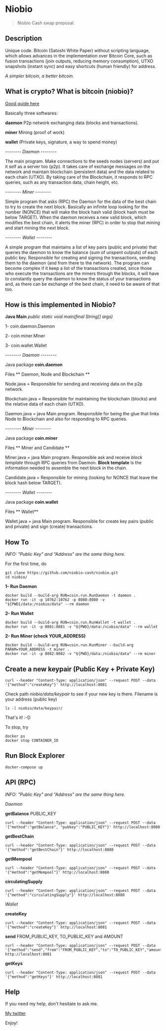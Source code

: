 # Niobio
> Niobio Cash swap proposal.

## Description
Unique code. Bitcoin (Satoshi White Paper) without scripting language, which allows advances in the implementation over Bitcoin Core, such as fusion transactions (join outputs, reducing memory consumption), UTXO snapshots (instant sync) and easy shortcuts (human friendly) for address. 

*A simpler bitcoin, a better bitcoin.*

## What is crypto? What is bitcoin (niobio)?

[Good guide here](https://learnmeabitcoin.com/)

Basically three softwares:

**daemon** P2p network exchanging data (blocks and transactions).

**miner** Mining (proof of work)

**wallet** (Private keys, signature, a way to spend money)

-------- *Daemon* --------

The main program. Make connections to the seeds nodes (servers) and put it self as a server too (p2p). It takes care of exchange messages on the network and maintain blockchain (persistent data) and the data related to each chain (UTXO). By taking care of the Blockchain, it responds to RPC queries, such as any transaction data, chain height, etc.

-------- *Miner* --------

Simple program that asks (RPC) the Daemon for the data of the best chain to try to create the next block. Basically an infinite loop looking for the number (NONCE) that will make the block hash valid (block hash must be below TARGET). When the daemon receives a new valid block, which modifies the best chain, it alerts the miner (RPC) in order to stop that mining and start mining the next block. 

-------- *Wallet* --------

A simple program that maintains a list of key pairs (public and private) that queries the daemon to know the balance (sum of unspent outputs) of each public key. Responsible for creating and signing the transactions, sending them to the daemon (and from there to the network). The program can become complex if it keep a list of the transactions created, since those who execute the transactions are the miners through the blocks, it will have to constantly query the daemon to know the status of your transactions and, as there can be exchange of the best chain, it need to be aware of that too.

## How is this implemented in Niobio?

**Java Main**
*public static void main(final String[] args)*

1- coin.daemon.Daemon

2- coin.miner.Miner

3- coin.wallet.Wallet


-------- *Daemon* --------

Java package **coin.daemon**

Files ** Daemon, Node and Blockchain ** 

Node.java = Responsible for sending and receiving data on the p2p network.

Blockchain.java = Responsible for maintaining the blockchain (blocks) and the relative data of each chain (UTXO).

Daemon.java = java Main program. Responsible for being the glue that links Node to Blockchain and also for responding to RPC queries.

-------- *Miner* --------

Java package **coin.miner**

Files ** Miner and Candidate ** 

Miner.java = java Main program. Responsible ask and receive *block template* through RPC queries from Daemon. **Block template** is the information needed to assemble the next block in the chain.

Candidate.java = Responsible for mining (looking for NONCE that leave the block hash below TARGET).

-------- *Wallet* --------

Java package **coin.wallet**

Files ** Wallet** 

Wallet.java = java Main program. Responsible for create key pairs (public and private) and sign (create) transactions.

## How To

*INFO: "Public Key" and "Address" are the same thing here.*

For the first time, do

```
git clone https://github.com/niobio-cash/niobio.git
cd niobio/
```

**1- Run Daemon**

```
docker build --build-arg RUN=coin.run.RunDaemon -t daemon .
docker run -it -p 10762:10762 -p 8080:8080 -v "${PWD}/data:/niobio/data" --rm daemon
```

**2- Run Wallet**

```
docker build --build-arg RUN=coin.run.RunWallet -t wallet .
docker run -it -p 8081:8081 -v "${PWD}/data:/niobio/data" --rm wallet
```

**2- Run Miner (check YOUR_ADDRESS)**

```
docker build --build-arg RUN=coin.run.RunMiner --build-arg PARAM=YOUR_ADDRESS -t miner .
docker run -it -p 8082:8082 -v "${PWD}/data:/niobio/data" --rm miner
```

## Create a new keypair (Public Key + Private Key)

```
curl --header "Content-Type: application/json" --request POST --data '{"method":"createKey"}' http://localhost:8081
```

Check path *niobio/data/keypair* to see if your new key is there. Filename is your address (public key)

```
ls -l niobio/data/keypair/
```

That's it! :-D

To stop, try

```
docker ps
docker stop CONTAINER_ID
```

## Run Block Explorer

```
docker-compose up
```

## API (RPC)

*INFO: "Public Key" and "Address" are the same thing here.*

*Daemon*

**getBalance** PUBLIC_KEY

```
curl --header "Content-Type: application/json" --request POST --data '{"method":"getBalance", "pubkey":"PUBLIC_KEY"}' http://localhost:8080
```

**getBestChain**

```
curl --header "Content-Type: application/json" --request POST --data '{"method":"getBestChain"}' http://localhost:8080
```

**getMempool**

```
curl --header "Content-Type: application/json" --request POST --data '{"method":"getMempool"}' http://localhost:8080
```

**circulatingSupply**

```
curl --header "Content-Type: application/json" --request POST --data '{"method":"circulatingSupply"}' http://localhost:8080
```

*Wallet*

**createKey**

```
curl --header "Content-Type: application/json" --request POST --data '{"method":"createKey"}' http://localhost:8081
```

**send** FROM_PUBLIC_KEY, TO_PUBLIC_KEY and AMOUNT

```
curl --header "Content-Type: application/json" --request POST --data '{"method":"send","from":"FROM_PUBLIC_KEY","to":"TO_PUBLIC_KEY","amount":AMOUNT}' http://localhost:8081
```

**getKeys**

```
curl --header "Content-Type: application/json" --request POST --data '{"method":"getKeys"}' http://localhost:8081
```

## Help

If you need my help, don't hesitate to ask me.

[My twitter](https://twitter.com/_oliberal)

Enjoy!